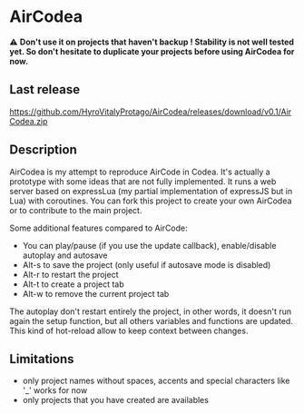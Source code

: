 # AirCodea

:warning: **Don't use it on projects that haven't backup ! Stability is not well tested yet. So don't hesitate to duplicate your projects before using AirCodea for now.**

## Last release

https://github.com/HyroVitalyProtago/AirCodea/releases/download/v0.1/AirCodea.zip

## Description
AirCodea is my attempt to reproduce AirCode in Codea.
It's actually a prototype with some ideas that are not fully implemented.
It runs a web server based on expressLua (my partial implementation of expressJS but in Lua) with coroutines.
You can fork this project to create your own AirCodea or to contribute to the main project.

Some additional features compared to AirCode:
- You can play/pause (if you use the update callback), enable/disable autoplay and autosave
- Alt-s to save the project (only useful if autosave mode is disabled)
- Alt-r to restart the project
- Alt-t to create a project tab
- Alt-w to remove the current project tab

The autoplay don't restart entirely the project, in other words, it doesn't run again the setup function, but all others variables and functions are updated. This kind of hot-reload allow to keep context between changes.

## Limitations
- only project names without spaces, accents and special characters like '_' works for now
- only projects that you have created are availables
